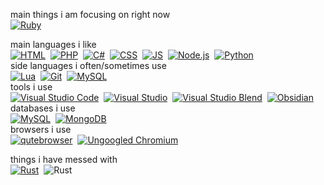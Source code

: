 <!--![v](https://komarev.com/ghpvc/?username=mariusgreen&color=FCB6FB&style=flat&label=Profile+Views)-->

main things i am focusing on right now\
<a href="https://docs.microsoft.com/en-us/dotnet/" target="_blank">![Ruby](https://img.shields.io/badge/-Ruby-FCB6FB?style=flat&logo=ruby&logoColor=CC342D)</a>&nbsp;

main languages i like\
<a href="https://wikipedia.org/wiki/HTML" target="_blank">![HTML](https://img.shields.io/badge/-HTML-FCB6FB?style=flat&logo=HTML5)</a>&nbsp;
<a href="https://www.php.net/" target="_blank">![PHP](https://img.shields.io/badge/-PHP-FCB6FB?style=flat&logo=PHP)</a>&nbsp;
<a href="https://docs.microsoft.com/en-us/dotnet/" target="_blank">![C#](https://img.shields.io/badge/-C%23-FCB6FB?style=flat&logo=csharp&logoColor=A37ADC)</a>&nbsp;
<a href="https://wikipedia.org/wiki/CSS" target="_blank">![CSS](https://img.shields.io/badge/-CSS-FCB6FB?style=flat&logo=CSS3&logoColor=1572B6)</a>&nbsp;
<a href="https://www.javascript.com/" target="_blank">![JS](https://img.shields.io/badge/-JavaScript-FCB6FB?style=flat&logo=Javascript)</a>&nbsp;
<a href="https://nodejs.org/" target="_blank">![Node.js](https://img.shields.io/badge/-Node.js-FCB6FB?style=flat&logo=node.js)</a>&nbsp;
<a href="https://www.python.org/" target="_blank">![Python](https://img.shields.io/badge/-Python-FCB6FB?style=flat&logo=python&logoColor=FED443)</a>&nbsp;
\
side languages i often/sometimes use
\
<a href="https://www.lua.org/" target="_blank">![Lua](https://img.shields.io/badge/-Lua-FCB6FB?style=flat&logo=lua&logoColor=00007C)</a>&nbsp;
<a href="https://git-scm.com/" target="_blank">![Git](https://img.shields.io/badge/-Git-FCB6FB?style=flat&logo=git)</a>&nbsp;
<a href="https://www.mysql.com/" target="_blank">![MySQL](https://img.shields.io/badge/-MySQL-FCB6FB?style=flat&logo=mysql&logoColor=EA901D)</a>&nbsp;
\
tools i use
\
<a href="https://code.visualstudio.com/" target="_blank">![Visual Studio Code](https://img.shields.io/badge/-Visual%20Studio%20Code-FCB6FB?style=flat&logo=visual-studio-code&logoColor=007ACC)</a>&nbsp;
<a href="https://visualstudio.microsoft.com/" target="_blank">![Visual Studio](https://img.shields.io/badge/-Visual%20Studio-FCB6FB?style=flat&logo=visual-studio&logoColor=AA75E8)</a>&nbsp;
<a href="https://docs.microsoft.com/en-us/visualstudio/xaml-tools/creating-a-ui-by-using-blend-for-visual-studio?view=vs-2022" target="_blank">![Visual Studio Blend](https://img.shields.io/badge/-Visual%20Studio%20Blend-FCB6FB?style=flat&logo=visual-studio&logoColor=5FC4DD)</a>&nbsp;
<a href="https://obsidian.md/" target="_blank">![Obsidian](https://img.shields.io/badge/-Obsidian-FCB6FB?style=flat&logo=obsidian&logoColor=493698)</a>&nbsp;
\
databases i use
\
<a href="https://www.mysql.com/" target="_blank">![MySQL](https://img.shields.io/badge/-MySQL-FCB6FB?style=flat&logo=mysql&logoColor=EA901D)</a>&nbsp;
<a href="https://www.mongodb.com/" target="_blank">![MongoDB](https://img.shields.io/badge/-MongoDB-FCB6FB?style=flat&logo=mongodb&logoColor=01E05F)</a>&nbsp;
\
browsers i use
\
<a href="https://qutebrowser.org/" target="_blank">![qutebrowser](https://img.shields.io/badge/-qutebrowser-FCB6FB?style=flat&logo=qt&logoColor=1e89c6)</a>&nbsp;
<a href="https://github.com/ungoogled-software/ungoogled-chromium" target="_blank">![Ungoogled Chromium](https://img.shields.io/badge/-Ungoogled%20Chromium-FCB6FB?style=flat&logo=googlechrome&logoColor=86D6F3)</a>&nbsp;
<!--fuck brave LOL--> <!--<a href="https://brave.com/" target="_blank">![Brave](https://img.shields.io/badge/-Brave-FCB6FB?style=flat&logo=brave&logoColor=E3562F)</a>&nbsp;-->
things i have messed with
\
<a href="https://www.rust-lang.org/" target="_blank">![Rust](https://img.shields.io/badge/-Rust-FCB6FB?style=flat&logo=rust&logoColor=E3562F)</a>&nbsp;
![Rust](https://img.shields.io/badge/-i%20dont%20know%20what%20else%20to%20add%20here%20yet-FCB6FB?style=flat&logo=&logoColor=E3562F)&nbsp;
